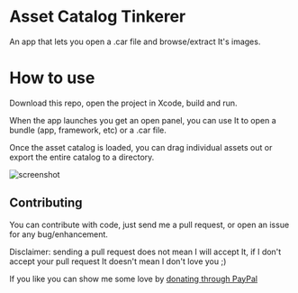 Asset Catalog Tinkerer
======================

An app that lets you open a .car file and browse/extract It's images.

How to use
==========

Download this repo, open the project in Xcode, build and run.

When the app launches you get an open panel, you can use It to open a bundle (app, framework, etc) or a .car file.

Once the asset catalog is loaded, you can drag individual assets out or export the entire catalog to a directory.

![screenshot](https://raw.github.com/insidegui/AssetCatalogTinkerer/master/screenshot.png)

## Contributing

You can contribute with code, just send me a pull request, or open an issue for any bug/enhancement.

Disclaimer: sending a pull request does not mean I will accept It, if I don't accept your pull request It doesn't mean I don't love you ;)

If you like you can show me some love by [donating through PayPal](https://www.paypal.com/cgi-bin/webscr?cmd=_donations&business=386Y2DFSN5X94&lc=BR&item_name=Guilherme%20Rambo&item_number=1001&currency_code=USD&bn=PP%2dDonationsBF%3abtn_donate_LG%2egif%3aNonHosted)